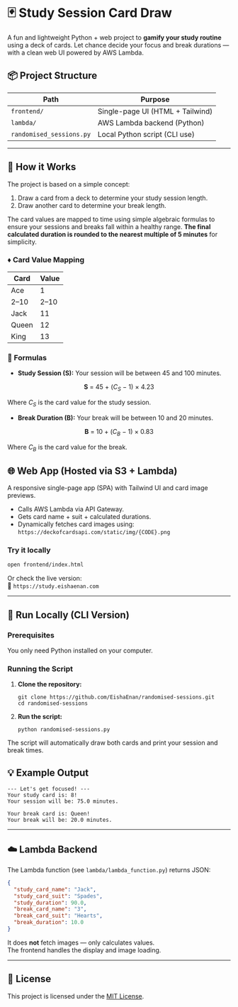 # 🃏 Study Session Card Draw

A fun and lightweight Python + web project to **gamify your study routine** using a deck of cards. Let chance decide your focus and break durations — with a clean web UI powered by AWS Lambda.

## 📦 Project Structure

| Path                 | Purpose                          |
|----------------------|----------------------------------|
| `frontend/`          | Single-page UI (HTML + Tailwind) |
| `lambda/`            | AWS Lambda backend (Python)      |
| `randomised_sessions.py` | Local Python script (CLI use)     |

---

## 📖 How it Works

The project is based on a simple concept:
1. Draw a card from a deck to determine your study session length.
2. Draw another card to determine your break length.

The card values are mapped to time using simple algebraic formulas to ensure your sessions and breaks fall within a healthy range. **The final calculated duration is rounded to the nearest multiple of 5 minutes** for simplicity.

### ♦️ Card Value Mapping


| Card  | Value |
|-------|-------|
| Ace   | 1     |
| 2–10  | 2–10  |
| Jack  | 11    |
| Queen | 12    |
| King  | 13    |

### 🔢 Formulas

- **Study Session (S):** Your session will be between 45 and 100 minutes.

<div align="center">

<b>S</b> = 45 + ($C_S$ − 1) × 4.23

</div>

Where $C_S$ is the card value for the study session.


- **Break Duration (B):** Your break will be between 10 and 20 minutes.

<div align="center">

<b>B</b> = 10 + ($C_B$ − 1) × 0.83

</div>

Where $C_B$ is the card value for the break.

## 🌐 Web App (Hosted via S3 + Lambda)

A responsive single-page app (SPA) with Tailwind UI and card image previews.

- Calls AWS Lambda via API Gateway.
- Gets card name + suit + calculated durations.
- Dynamically fetches card images using:  
  `https://deckofcardsapi.com/static/img/{CODE}.png`

### Try it locally

```bash
open frontend/index.html
```

Or check the live version:  
🔗 `https://study.eishaenan.com`

---

## 🐍 Run Locally (CLI Version)
### Prerequisites

You only need Python installed on your computer.

### Running the Script

1.  **Clone the repository:**
    ```
    git clone https://github.com/EishaEnan/randomised-sessions.git
    cd randomised-sessions
    ```

2.  **Run the script:**
    ```
    python randomised-sessions.py
    ```
The script will automatically draw both cards and print your session and break times.

## 💡 Example Output
```
--- Let's get focused! ---
Your study card is: 8!
Your session will be: 75.0 minutes.

Your break card is: Queen!
Your break will be: 20.0 minutes.
```
---

## ☁️ Lambda Backend

The Lambda function (see `lambda/lambda_function.py`) returns JSON:

```json
{
  "study_card_name": "Jack",
  "study_card_suit": "Spades",
  "study_duration": 90.0,
  "break_card_name": "3",
  "break_card_suit": "Hearts",
  "break_duration": 10.0
}
```

It does **not** fetch images — only calculates values.  
The frontend handles the display and image loading.

---
## 📜 License

This project is licensed under the [MIT License](LICENSE).